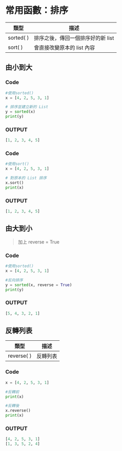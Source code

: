 # 常用函數：排序

| 類型 | 描述 |
| ---- | ---- |
| sorted( ) | 排序之後，傳回一個排序好的新 list |
| sort( ) | 會直接改變原本的 list 內容 |
## 由小到大
### Code
```python
#使用sorted()
x = [4, 2, 5, 3, 1]

# 排序並建立新的 List
y = sorted(x)
print(y)
```
### OUTPUT
```python
[1, 2, 3, 4, 5]
```
### Code
```python
#使用sort()
x = [4, 2, 5, 3, 1]

# 對原本的 List 排序
x.sort()
print(x)
```
### OUTPUT
```python
[1, 2, 3, 4, 5]
```

## 由大到小
> 加上 reverse = True
### Code
```python
#使用sorted()
x = [4, 2, 5, 3, 1]

#反向排序
y = sorted(x, reverse = True)
print(y)
```
### OUTPUT
```python
[5, 4, 3, 2, 1]
```
## 反轉列表
| 類型 | 描述 |
| ---- | ---- |
| reverse( ) | 反轉列表 |
### Code
```python
x = [4, 2, 5, 3, 1]

#反轉前
print(x)

#反轉後
x.reverse()
print(x)
```
### OUTPUT
```python
[4, 2, 5, 3, 1]
[1, 3, 5, 2, 4]
```
